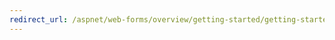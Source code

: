 ```yaml
---
redirect_url: /aspnet/web-forms/overview/getting-started/getting-started-with-aspnet-45-web-forms/getting-started-with-aspnet-45-web-forms/introduction-and-overview
---
```

